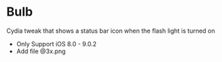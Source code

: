 Bulb
====

Cydia tweak that shows a status bar icon when the flash light is turned on

- Only Support iOS 8.0 - 9.0.2
- Add file @3x.png
